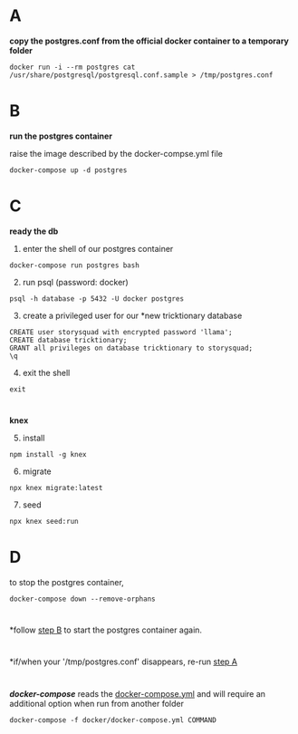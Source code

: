 

# A

**copy the postgres.conf from the official docker container to a temporary folder**
```
docker run -i --rm postgres cat /usr/share/postgresql/postgresql.conf.sample > /tmp/postgres.conf
```

# B
**run the postgres container**

raise the image described by the docker-compse.yml file
```
docker-compose up -d postgres
```

# C

**ready the db**
1. enter the shell of our postgres container
```
docker-compose run postgres bash
```
2. run psql (password: docker)
```
psql -h database -p 5432 -U docker postgres
```
3. create a privileged user for our *new tricktionary database
```
CREATE user storysquad with encrypted password 'llama';
CREATE database tricktionary;
GRANT all privileges on database tricktionary to storysquad;
\q
 ```
4. exit the shell
```
exit
```
#
**knex**

5. install
```
npm install -g knex
```
6. migrate
```
npx knex migrate:latest
```
7. seed
```
npx knex seed:run
```
# D

to stop the postgres container,
```
docker-compose down --remove-orphans
```
#
*follow [step B](#B) to start the postgres container again.
# 
*if/when your '/tmp/postgres.conf' disappears, 
re-run [step A](#A)
#
***docker-compose*** reads the [docker-compose.yml](docker-compose.yml) and will require an additional option when run from another folder

```
docker-compose -f docker/docker-compose.yml COMMAND
```